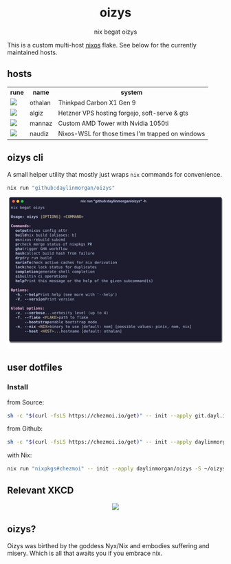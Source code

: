 <div align="center">
<h1>oizys</h1>
<p>nix begat oizys</p>
</div>

This is a custom multi-host [nixos](https://nixos.org) flake.
See below for the currently maintained hosts.

## hosts

<table>
  <tr>
    <th>rune</th>
    <th>name</th>
    <th>system</th>
  </tr>
<tr>
  <td>
     <img src="https://upload.wikimedia.org/wikipedia/commons/1/16/Runic_letter_othalan.png" height="100">
  </td>
  <td>othalan</td>
  <td>Thinkpad Carbon X1 Gen 9</td>
</tr>
<tr>
  <td>
    <img src="https://upload.wikimedia.org/wikipedia/commons/1/14/Runic_letter_algiz.png" height="100">
  </td>
  <td>algiz</td>
  <td>Hetzner VPS hosting forgejo, soft-serve & gts</td>
</tr>
<tr>
  <td>
    <img src="https://upload.wikimedia.org/wikipedia/commons/0/0c/Runic_letter_mannaz.png" height="100">
  </td>
  <td>mannaz</td>
  <td>Custom AMD Tower with Nvidia 1050ti</td>
</tr>
<tr>
  <td>
    <img src="https://upload.wikimedia.org/wikipedia/commons/b/b9/Runic_letter_naudiz.png" height="100">
  </td>
  <td>naudiz</td>
  <td>Nixos-WSL for those times I'm trapped on windows</td>
</tr>
</table>

## oizys cli

A small helper utility that mostly just wraps `nix` commands for convenience.

```sh
nix run "github:daylinmorgan/oizys"
```

![](./assets/capture.svg)

## user dotfiles

### Install

from Source:

```bash
sh -c "$(curl -fsLS https://chezmoi.io/get)" -- init --apply git.dayl.in/daylin/oizys -S ~/oizys --ssh
```

from Github:

```bash
sh -c "$(curl -fsLS https://chezmoi.io/get)" -- init --apply daylinmorgan/oizys -S ~/oizys --ssh
```

with Nix:

```bash
nix run "nixpkgs#chezmoi" -- init --apply daylinmorgan/oizys -S ~/oizys
```

## Relevant XKCD

<p align="center">
<img src="https://imgs.xkcd.com/comics/borrow_your_laptop.png">
</p>

## oizys?

Oizys was birthed by the goddess Nyx/Nix and embodies suffering and misery. Which is all that awaits you if you embrace nix.
